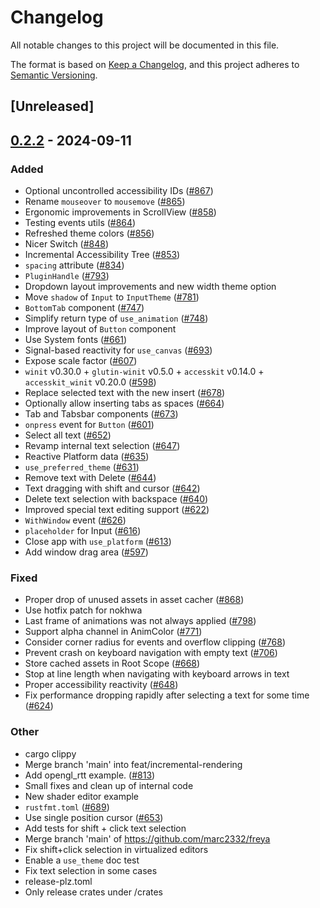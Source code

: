 # Changelog

All notable changes to this project will be documented in this file.

The format is based on [Keep a Changelog](https://keepachangelog.com/en/1.0.0/),
and this project adheres to [Semantic Versioning](https://semver.org/spec/v2.0.0.html).

## [Unreleased]

## [0.2.2](https://github.com/marc2332/freya/compare/freya-hooks-v0.2.1...freya-hooks-v0.2.2) - 2024-09-11

### Added

- Optional uncontrolled accessibility IDs ([#867](https://github.com/marc2332/freya/pull/867))
- Rename `mouseover` to `mousemove` ([#865](https://github.com/marc2332/freya/pull/865))
- Ergonomic improvements in ScrollView ([#858](https://github.com/marc2332/freya/pull/858))
- Testing events utils ([#864](https://github.com/marc2332/freya/pull/864))
- Refreshed theme colors ([#856](https://github.com/marc2332/freya/pull/856))
- Nicer Switch ([#848](https://github.com/marc2332/freya/pull/848))
- Incremental Accessibility Tree ([#853](https://github.com/marc2332/freya/pull/853))
- `spacing` attribute ([#834](https://github.com/marc2332/freya/pull/834))
- `PluginHandle` ([#793](https://github.com/marc2332/freya/pull/793))
- Dropdown layout improvements and new width theme option
- Move `shadow` of `Input` to `InputTheme` ([#781](https://github.com/marc2332/freya/pull/781))
- `BottomTab` component ([#747](https://github.com/marc2332/freya/pull/747))
- Simplify return type of `use_animation` ([#748](https://github.com/marc2332/freya/pull/748))
- Improve layout of `Button` component
- Use System fonts ([#661](https://github.com/marc2332/freya/pull/661))
- Signal-based reactivity for `use_canvas` ([#693](https://github.com/marc2332/freya/pull/693))
- Expose scale factor ([#607](https://github.com/marc2332/freya/pull/607))
- `winit` v0.30.0 + `glutin-winit` v0.5.0 + `accesskit` v0.14.0 + `accesskit_winit` v0.20.0  ([#598](https://github.com/marc2332/freya/pull/598))
- Replace selected text with the new insert ([#678](https://github.com/marc2332/freya/pull/678))
- Optionally allow inserting tabs as spaces ([#664](https://github.com/marc2332/freya/pull/664))
- Tab and Tabsbar components ([#673](https://github.com/marc2332/freya/pull/673))
- `onpress` event for `Button` ([#601](https://github.com/marc2332/freya/pull/601))
- Select all text ([#652](https://github.com/marc2332/freya/pull/652))
- Revamp internal text selection ([#647](https://github.com/marc2332/freya/pull/647))
- Reactive Platform data ([#635](https://github.com/marc2332/freya/pull/635))
- `use_preferred_theme` ([#631](https://github.com/marc2332/freya/pull/631))
- Remove text with Delete ([#644](https://github.com/marc2332/freya/pull/644))
- Text dragging with shift and cursor ([#642](https://github.com/marc2332/freya/pull/642))
- Delete text selection with backspace ([#640](https://github.com/marc2332/freya/pull/640))
- Improved special text editing support ([#622](https://github.com/marc2332/freya/pull/622))
- `WithWindow` event ([#626](https://github.com/marc2332/freya/pull/626))
- `placeholder` for Input ([#616](https://github.com/marc2332/freya/pull/616))
- Close app with `use_platform` ([#613](https://github.com/marc2332/freya/pull/613))
- Add window drag area ([#597](https://github.com/marc2332/freya/pull/597))

### Fixed

- Proper drop of unused assets in asset cacher ([#868](https://github.com/marc2332/freya/pull/868))
- Use hotfix patch for nokhwa
- Last frame of animations was not always applied ([#798](https://github.com/marc2332/freya/pull/798))
- Support alpha channel in AnimColor ([#771](https://github.com/marc2332/freya/pull/771))
- Consider corner radius for events and overflow clipping ([#768](https://github.com/marc2332/freya/pull/768))
- Prevent crash on keyboard navigation with empty text ([#706](https://github.com/marc2332/freya/pull/706))
- Store cached assets in Root Scope ([#668](https://github.com/marc2332/freya/pull/668))
- Stop at line length when navigating with keyboard arrows in text
- Proper accessibility reactivity ([#648](https://github.com/marc2332/freya/pull/648))
- Fix performance dropping rapidly after selecting a text for some time ([#624](https://github.com/marc2332/freya/pull/624))

### Other

- cargo clippy
- Merge branch 'main' into feat/incremental-rendering
- Add opengl_rtt example. ([#813](https://github.com/marc2332/freya/pull/813))
- Small fixes and clean up of internal code
- New shader editor example
- `rustfmt.toml` ([#689](https://github.com/marc2332/freya/pull/689))
- Use single position cursor ([#653](https://github.com/marc2332/freya/pull/653))
- Add tests for shift + click text selection
- Merge branch 'main' of https://github.com/marc2332/freya
- Fix shift+click selection in virtualized editors
- Enable a `use_theme` doc test
- Fix text selection in some cases
- release-plz.toml
- Only release crates under /crates
